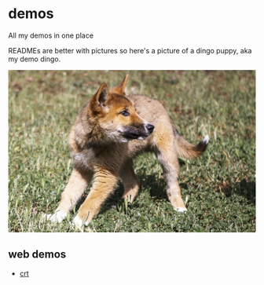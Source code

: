 # demos

All my demos in one place

READMEs are better with pictures so here's a picture of a dingo puppy, aka my demo dingo.

![dingo puppy](/static/dingo.jpg)

## web demos

- [crt](./web-demos/crt/index.html)
